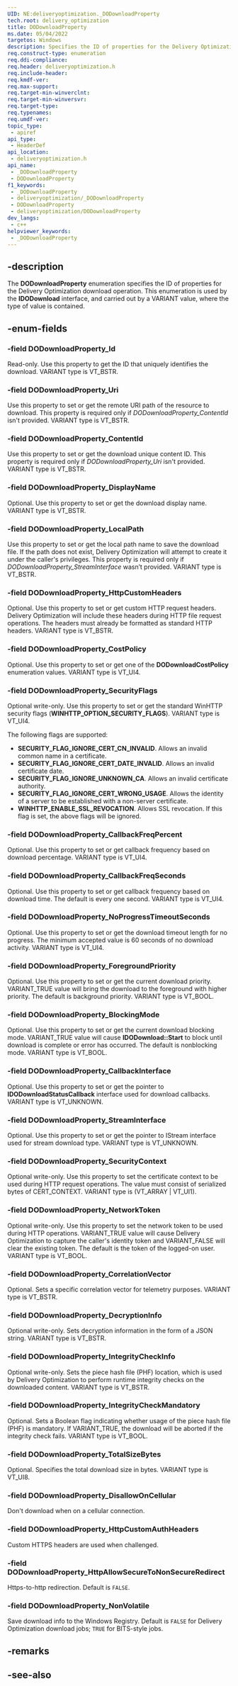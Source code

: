 ```yaml
---
UID: NE:deliveryoptimization._DODownloadProperty
tech.root: delivery_optimization
title: DODownloadProperty
ms.date: 05/04/2022
targetos: Windows
description: Specifies the ID of properties for the Delivery Optimization download operation.
req.construct-type: enumeration
req.ddi-compliance: 
req.header: deliveryoptimization.h
req.include-header: 
req.kmdf-ver: 
req.max-support: 
req.target-min-winverclnt: 
req.target-min-winversvr: 
req.target-type: 
req.typenames: 
req.umdf-ver: 
topic_type:
 - apiref
api_type:
 - HeaderDef
api_location:
 - deliveryoptimization.h
api_name:
 - _DODownloadProperty
 - DODownloadProperty
f1_keywords:
 - _DODownloadProperty
 - deliveryoptimization/_DODownloadProperty
 - DODownloadProperty
 - deliveryoptimization/DODownloadProperty
dev_langs:
 - c++
helpviewer_keywords:
 - _DODownloadProperty
---
```


## -description

The **DODownloadProperty** enumeration specifies the ID of properties for the Delivery Optimization download operation. This enumeration is used by the **IDODownload** interface, and carried out by a VARIANT value, where the type of value is contained.

## -enum-fields

### -field DODownloadProperty_Id

Read-only. Use this property to get the ID that uniquely identifies the download. VARIANT type is VT_BSTR.

### -field DODownloadProperty_Uri

Use this property to set or get the remote URI path of the resource to download. This property is required only if *DODownloadProperty_ContentId* isn't provided. VARIANT type is VT_BSTR.

### -field DODownloadProperty_ContentId

Use this property to set or get the download unique content ID. This property is required only if *DODownloadProperty_Uri* isn't provided. VARIANT type is VT_BSTR.

### -field DODownloadProperty_DisplayName

Optional. Use this property to set or get the download display name. VARIANT type is VT_BSTR.

### -field DODownloadProperty_LocalPath

Use this property to set or get the local path name to save the download file. If the path does not exist, Delivery Optimization will attempt to create it under the caller's privileges. This property is required only if *DODownloadProperty_StreamInterface* wasn’t provided. VARIANT type is VT_BSTR.

### -field DODownloadProperty_HttpCustomHeaders

Optional. Use this property to set or get custom HTTP request headers. Delivery Optimization will include these headers during HTTP file request operations. The headers must already be formatted as standard HTTP headers. VARIANT type is VT_BSTR.

### -field DODownloadProperty_CostPolicy

Optional. Use this property to set or get one of the **DODownloadCostPolicy** enumeration values. VARIANT type is VT_UI4.

### -field DODownloadProperty_SecurityFlags

Optional write-only. Use this property to set or get the standard WinHTTP security flags (**WINHTTP_OPTION_SECURITY_FLAGS**). VARIANT type is VT_UI4.

The following flags are supported:

* **SECURITY_FLAG_IGNORE_CERT_CN_INVALID**. Allows an invalid common name in a certificate.
* **SECURITY_FLAG_IGNORE_CERT_DATE_INVALID**. Allows an invalid certificate date.
* **SECURITY_FLAG_IGNORE_UNKNOWN_CA**. Allows an invalid certificate authority.
* **SECURITY_FLAG_IGNORE_CERT_WRONG_USAGE**. Allows the identity of a server to be established with a non-server certificate.
* **WINHTTP_ENABLE_SSL_REVOCATION**. Allows SSL revocation. If this flag is set, the above flags will be ignored.

### -field DODownloadProperty_CallbackFreqPercent

Optional. Use this property to set or get callback frequency based on download percentage. VARIANT type is VT_UI4.

### -field DODownloadProperty_CallbackFreqSeconds

Optional. Use this property to set or get callback frequency based on download time. The default is every one second. VARIANT type is VT_UI4.

### -field DODownloadProperty_NoProgressTimeoutSeconds

Optional. Use this property to set or get the download timeout length for no progress. The minimum accepted value is 60 seconds of no download activity. VARIANT type is VT_UI4.

### -field DODownloadProperty_ForegroundPriority

Optional. Use this property to set or get the current download priority. VARIANT_TRUE value will bring the download to the foreground with higher priority. The default is background priority. VARIANT type is VT_BOOL.

### -field DODownloadProperty_BlockingMode

Optional. Use this property to set or get the current download blocking mode. VARIANT_TRUE value will cause **IDODownload::Start** to block until download is complete or error has occurred. The default is nonblocking mode. VARIANT type is VT_BOOL.

### -field DODownloadProperty_CallbackInterface

Optional. Use this property to set or get the pointer to **IDODownloadStatusCallback** interface used for download callbacks. VARIANT type is VT_UNKNOWN.

### -field DODownloadProperty_StreamInterface

Optional. Use this property to set or get the pointer to IStream interface used for stream download type. VARIANT type is VT_UNKNOWN.

### -field DODownloadProperty_SecurityContext

Optional write-only. Use this property to set the certificate context to be used during HTTP request operations. The value must consist of serialized bytes of CERT_CONTEXT. VARIANT type is (VT_ARRAY \| VT_UI1).

### -field DODownloadProperty_NetworkToken

Optional write-only. Use this property to set the network token to be used during HTTP operations. VARIANT_TRUE value will cause Delivery Optimization to capture the caller's identity token and VARIANT_FALSE will clear the existing token. The default is the token of the logged-on user. VARIANT type is VT_BOOL.

### -field DODownloadProperty_CorrelationVector

Optional. Sets a specific correlation vector for telemetry purposes. VARIANT type is VT_BSTR.

### -field DODownloadProperty_DecryptionInfo

Optional write-only. Sets decryption information in the form of a JSON string. VARIANT type is VT_BSTR.

### -field DODownloadProperty_IntegrityCheckInfo

Optional write-only. Sets the piece hash file (PHF) location, which is used by Delivery Optimization to perform runtime integrity checks on the downloaded content. VARIANT type is VT_BSTR.

### -field DODownloadProperty_IntegrityCheckMandatory

Optional. Sets a Boolean flag indicating whether usage of the piece hash file (PHF) is mandatory. If VARIANT_TRUE, the download will be aborted if the integrity check fails. VARIANT type is VT_BOOL.

### -field DODownloadProperty_TotalSizeBytes

Optional. Specifies the total download size in bytes. VARIANT type is VT_UI8.

### -field DODownloadProperty_DisallowOnCellular

Don't download when on a cellular connection.

### -field DODownloadProperty_HttpCustomAuthHeaders

Custom HTTPS headers are used when challenged.

### -field DODownloadProperty_HttpAllowSecureToNonSecureRedirect

Https-to-http redirection. Default is `FALSE`.

### -field DODownloadProperty_NonVolatile

Save download info to the Windows Registry. Default is `FALSE` for Delivery Optimization download jobs; `TRUE` for BITS-style jobs.

## -remarks

## -see-also
